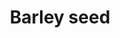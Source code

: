 ---
layout: item
title: Barley seed
item-id: 5305
datatable: true
id: 5305
name: "Barley seed"
members: true
lowalch: 0
highalch: 1
examine: "A barley seed - plant in a hops patch."
monsters:
  - id: 6604
    name: "Mammoth"
    members: true
    combat_level: 80
    wiki_url: "https://oldschool.runescape.wiki/w/Mammoth"
    drops:
      - quantity: "4"
        rarity: 0.046875
    image: "https://oldschool.runescape.wiki/images/thumb/a/a5/Mammoth.png/1200px-Mammoth.png?956ac"
---